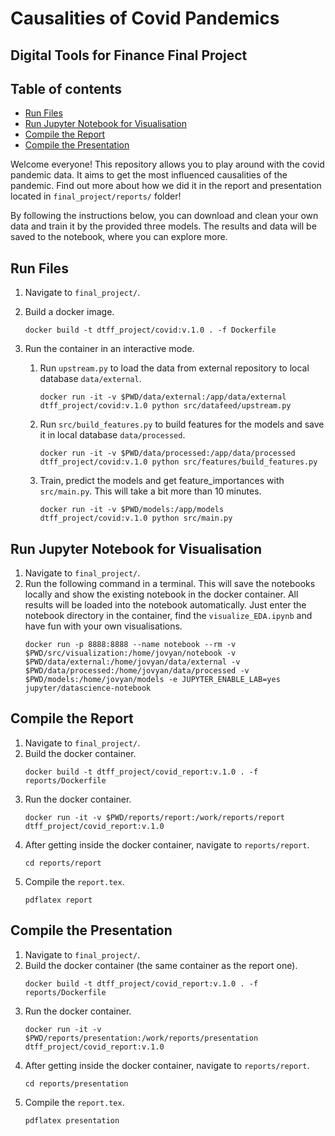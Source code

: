 # Causalities of Covid Pandemics
## Digital Tools for Finance Final Project

## Table of contents
* [Run Files](#run-files)
* [Run Jupyter Notebook for Visualisation](#run-jupyter-notebook-for-visualisation)
* [Compile the Report](#compile-the-report)
* [Compile the Presentation](#compile-the-presentation)

Welcome everyone! This repository allows you to play around with the covid pandemic data. It aims to get the most influenced causalities of the pandemic. Find out more about how we did it in the report and presentation located in ```final_project/reports/``` folder!

By following the instructions below, you can download and clean your own data and train it by the provided three models. The results and data will be saved to the notebook, where you can explore more.  

## Run Files
1. Navigate to ```final_project/```.
2. Build a docker image.
    ```
    docker build -t dtff_project/covid:v.1.0 . -f Dockerfile
    ```
3. Run the container in an interactive mode.

    1. Run ```upstream.py``` to load the data from external repository to local database ```data/external```.
        ```
        docker run -it -v $PWD/data/external:/app/data/external dtff_project/covid:v.1.0 python src/datafeed/upstream.py
        ```
    2. Run ```src/build_features.py``` to build features for the models and save it in local database ```data/processed```.
        ```
        docker run -it -v $PWD/data/processed:/app/data/processed dtff_project/covid:v.1.0 python src/features/build_features.py
        ```
    3. Train, predict the models and get feature_importances with ```src/main.py```. This will take a bit more than 10 minutes. 
        ```
        docker run -it -v $PWD/models:/app/models dtff_project/covid:v.1.0 python src/main.py
        ```

## Run Jupyter Notebook for Visualisation
1. Navigate to ```final_project/```.
2. Run the following command in a terminal. This will save the notebooks locally and show the existing notebook in the docker container. All results will be loaded into the notebook automatically. Just enter the notebook directory in the container, find the ```visualize_EDA.ipynb``` and have fun with your own visualisations.
    ```
    docker run -p 8888:8888 --name notebook --rm -v $PWD/src/visualization:/home/jovyan/notebook -v $PWD/data/external:/home/jovyan/data/external -v $PWD/data/processed:/home/jovyan/data/processed -v $PWD/models:/home/jovyan/models -e JUPYTER_ENABLE_LAB=yes jupyter/datascience-notebook
    ```

## Compile the Report

1. Navigate to ```final_project/```.
2. Build the docker container.
    ```
    docker build -t dtff_project/covid_report:v.1.0 . -f reports/Dockerfile
    ```
3. Run the docker container.
    ```
    docker run -it -v $PWD/reports/report:/work/reports/report dtff_project/covid_report:v.1.0
    ```
4. After getting inside the docker container, navigate to ```reports/report```.
    ```
    cd reports/report
    ```
5. Compile the ```report.tex```.
    ```
    pdflatex report
    ```

## Compile the Presentation

1. Navigate to ```final_project/```.
2. Build the docker container (the same container as the report one).
    ```
    docker build -t dtff_project/covid_report:v.1.0 . -f reports/Dockerfile
    ```
3. Run the docker container.
    ```
    docker run -it -v $PWD/reports/presentation:/work/reports/presentation dtff_project/covid_report:v.1.0
    ```
4. After getting inside the docker container, navigate to ```reports/report```.
    ```
    cd reports/presentation
    ```
5. Compile the ```report.tex```.
    ```
    pdflatex presentation
    ```
